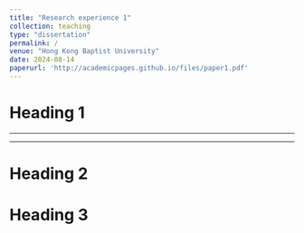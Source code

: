 ```yaml
---
title: "Research experience 1"
collection: teaching
type: "dissertation"
permalink: /
venue: "Hong Kong Baptist University"
date: 2024-08-14
paperurl: 'http://academicpages.github.io/files/paper1.pdf'
---
```


Heading 1
======
---
---
Heading 2
======

Heading 3
======
